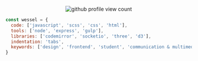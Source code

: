 <p align="center">
  <img id="github-profile-view-count" src="https://enm2zdt9nlhkk9n.m.pipedream.net" alt="github profile view count">
</p>


```js
const wessel = {
  code: ['javascript', 'scss', 'css', 'html'],
  tools: ['node', 'express', 'gulp'],
  libraries: ['codemirror', 'socketio', 'three', 'd3'],
  indentation: 'tabs',
  keywords: ['design', 'frontend', 'student', 'communication & multimedia design']
}
```
